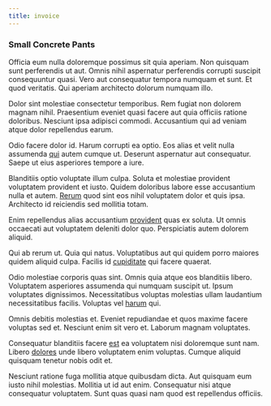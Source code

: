 ```yaml
---
title: invoice
---
```


### Small Concrete Pants

Officia eum nulla doloremque possimus sit quia aperiam. Non quisquam sunt perferendis ut aut. Omnis nihil aspernatur perferendis corrupti suscipit consequuntur quasi. Vero aut consequatur tempora numquam et sunt. Et quod veritatis. Qui aperiam architecto dolorum numquam illo.

Dolor sint molestiae consectetur temporibus. Rem fugiat non dolorem magnam nihil. Praesentium eveniet quasi facere aut quia officiis ratione doloribus. Nesciunt ipsa adipisci commodi. Accusantium qui ad veniam atque dolor repellendus earum.

Odio facere dolor id. Harum corrupti ea optio. Eos alias et velit nulla assumenda [qui](/facere/eaque/metal_azure.md) autem cumque ut. Deserunt aspernatur aut consequatur. Saepe ut eius asperiores tempore a iure.

Blanditiis optio voluptate illum culpa. Soluta et molestiae provident voluptatem provident et iusto. Quidem doloribus labore esse accusantium nulla et autem. [Rerum](/facere/temporibus/consequatur/licensed_soft_shirt.md) quod sint eos nihil voluptatem dolor et quis ipsa. Architecto id reiciendis sed mollitia totam.

Enim repellendus alias accusantium [provident](/dolore/odio/dignissimos/odio/moratorium.md) quas ex soluta. Ut omnis occaecati aut voluptatem deleniti dolor quo. Perspiciatis autem dolorem aliquid.

Qui ab rerum ut. Quia qui natus. Voluptatibus aut qui quidem porro maiores quidem aliquid culpa. Facilis id [cupiditate](/eos/est/neque/awesome_steel_shirt_plastic_mobile.md) qui facere quaerat.

Odio molestiae corporis quas sint. Omnis quia atque eos blanditiis libero. Voluptatem asperiores assumenda qui numquam suscipit ut. Ipsum voluptates dignissimos. Necessitatibus voluptas molestias ullam laudantium necessitatibus facilis. Voluptas vel [harum](/eos/libero/eveniet/personal_loan_account.md) qui.

Omnis debitis molestias et. Eveniet repudiandae et quos maxime facere voluptas sed et. Nesciunt enim sit vero et. Laborum magnam voluptates.

Consequatur blanditiis facere [est](/facere/odit/junction_hack_killer.md) ea voluptatem nisi doloremque sunt nam. Libero [dolores](/facere/temporibus/savings_account.md) unde libero voluptatem enim voluptas. Cumque aliquid quisquam tenetur nobis odit et.

Nesciunt ratione fuga mollitia atque quibusdam dicta. Aut quisquam eum iusto nihil molestias. Mollitia ut id aut enim. Consequatur nisi atque consequatur voluptatem. Sunt quas quasi nam quod est repellendus officiis.
